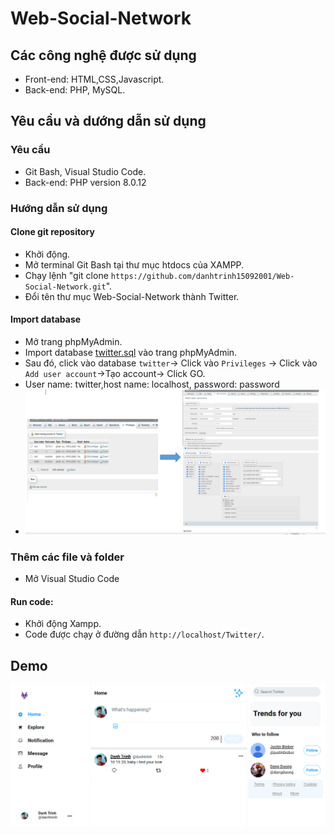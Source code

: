# Web-Social-Network
## Các công nghệ được sử dụng
  - Front-end: HTML,CSS,Javascript.
  - Back-end: PHP, MySQL.
## Yêu cầu và dướng dẫn sử dụng
### Yêu cầu
  - Git Bash, Visual Studio Code.
  - Back-end: PHP version 8.0.12
### Hướng dẫn sử dụng
#### Clone git repository
  - Khởi động.
  - Mở terminal Git Bash tại thư mục htdocs của XAMPP.
  - Chạy lệnh "git clone `https://github.com/danhtrinh15092001/Web-Social-Network.git`".
  - Đổi tên thư mục Web-Social-Network thành Twitter.
#### Import database
  - Mở trang phpMyAdmin.
  - Import database [twitter.sql](./twitter.sql) vào trang phpMyAdmin.
  - Sau đó, click vào database `twitter`-> Click vào `Privileges` -> Click vào `Add user account`->Tạo account-> Click GO.
  - User name: twitter,host name: localhost, password: password
  - <img width="1200" src='https://github.com/danhtrinh15092001/Web-Social-Network/blob/2e2c005e59d991d131e79e91170aab4967e8551f/account1.png'>
### Thêm các file và folder
  - Mở Visual Studio Code
#### Run code:
  - Khởi động Xampp.
  - Code được chạy ở đường dẫn `http://localhost/Twitter/`.
## Demo
<p align='center'><img src='https://github.com/danhtrinh15092001/Web-Social-Network/blob/c76b704ce5ad2505fd8e3a44bf0435b745f1cfe0/Demo.png'></p>
